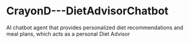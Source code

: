 # CrayonD---DietAdvisorChatbot
AI chatbot agent that provides personalized diet recommendations and meal plans, which acts as a personal Diet Advisor
